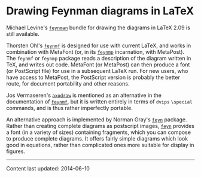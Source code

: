 # Drawing Feynman diagrams in LaTeX

Michael Levine's [`feynman`](https://ctan.org/pkg/feynman) bundle for drawing the diagrams in
LaTeX 2.09 is still available.

Thorsten Ohl's [`feynmf`](https://ctan.org/pkg/feynmf) is designed for use with current
LaTeX, and works in
combination with MetaFont (or, in its [`feynmp`](https://ctan.org/pkg/feynmp) incarnation, with
MetaPost).  The `feynmf` or
`feynmp` package reads a description of the diagram written
in TeX, and writes out code.  MetaFont (or MetaPost) can then produce a
font (or PostScript file) for use in a subsequent LaTeX run.  For
new users, who have access to MetaPost, the PostScript version is
probably the better route, for document portability and other reasons.

Jos Vermaseren's [`axodraw`](https://ctan.org/pkg/axodraw) is mentioned as an alternative in
the documentation of [`feynmf`](https://ctan.org/pkg/feynmf), but it is written entirely in
terms of `dvips` `\special` commands, and is thus rather
imperfectly portable.

An alternative approach is implemented by Norman Gray's [`feyn`](https://ctan.org/pkg/feyn)
package.  Rather than creating complete diagrams as postscript images,
[`feyn`](https://ctan.org/pkg/feyn) provides a font (in a variety of sizes) containing
fragments, which you can compose to produce complete diagrams.  It
offers fairly simple diagrams which look good in equations, rather
than complicated ones more suitable for display in figures.


----

Content last updated: 2014-06-10
